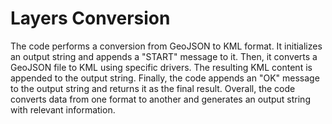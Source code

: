 ﻿
# Layers Conversion

The code performs a conversion from GeoJSON to KML format. It initializes an output string and appends a "START" message to it. Then, it converts a GeoJSON file to KML using specific drivers. The resulting KML content is appended to the output string. Finally, the code appends an "OK" message to the output string and returns it as the final result.
Overall, the code converts data from one format to another and generates an output string with relevant information.